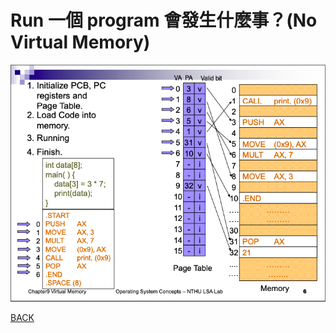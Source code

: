 # Run 一個 program 會發生什麼事？(No Virtual Memory)

![Run%20%E4%B8%80%E5%80%8B%20program%20%E6%9C%83%E7%99%BC%E7%94%9F%E4%BB%80%E9%BA%BC%E4%BA%8B%EF%BC%9F(No%20Virtual%20Memory)%20d8e2344a712c40e1b25276088c0b0abe/_2020-05-25_11.10.15.png](Run%20%E4%B8%80%E5%80%8B%20program%20%E6%9C%83%E7%99%BC%E7%94%9F%E4%BB%80%E9%BA%BC%E4%BA%8B%EF%BC%9F(No%20Virtual%20Memory)%20d8e2344a712c40e1b25276088c0b0abe/_2020-05-25_11.10.15.png)

[BACK](https://www.notion.so/Virtual-Memory-2c6d658d7a994e0a882ba148033e3d12)